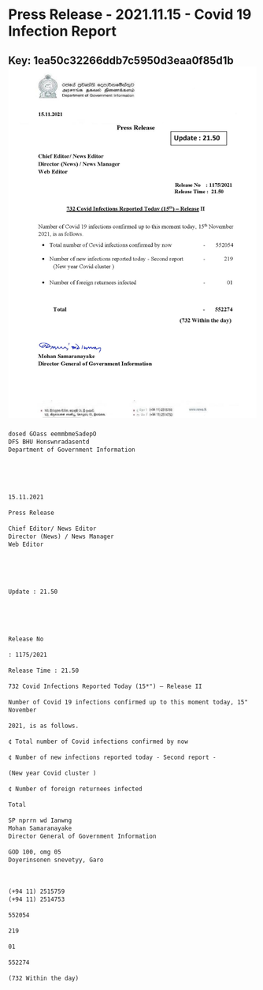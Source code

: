 # Press Release - 2021.11.15 - Covid 19 Infection Report 
Key: 1ea50c32266ddb7c5950d3eaa0f85d1b 
![img](img/1ea50c32266ddb7c5950d3eaa0f85d1b.jpg)
---
```
dosed GOass eemmbmeSadepO
DFS BHU Honswnradasentd
Department of Government Information

 

 

15.11.2021

Press Release

Chief Editor/ News Editor
Director (News) / News Manager
Web Editor

 

 

Update : 21.50

 

 

Release No

: 1175/2021

Release Time : 21.50

732 Covid Infections Reported Today (15*") — Release II

Number of Covid 19 infections confirmed up to this moment today, 15" November

2021, is as follows.

¢ Total number of Covid infections confirmed by now

¢ Number of new infections reported today - Second report -

(New year Covid cluster )

¢ Number of foreign returnees infected

Total

SP nprrn wd Ianwng
Mohan Samaranayake
Director General of Government Information

GOD 100, omg 05
Doyerinsonen snevetyy, Garo

   

(+94 11) 2515759
(+94 11) 2514753

552054

219

01

552274

(732 Within the day)

```
